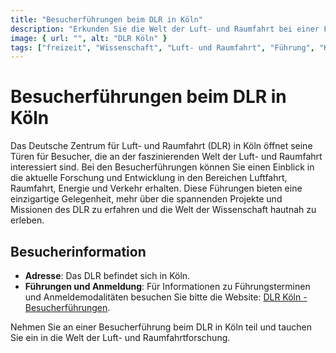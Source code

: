 ```yaml
---
title: "Besucherführungen beim DLR in Köln"
description: "Erkunden Sie die Welt der Luft- und Raumfahrt bei einer Führung durch das Deutsche Zentrum für Luft- und Raumfahrt in Köln"
image: { url: "", alt: "DLR Köln" }
tags: ["freizeit", "Wissenschaft", "Luft- und Raumfahrt", "Führung", "Köln"]
---
```


# Besucherführungen beim DLR in Köln

Das Deutsche Zentrum für Luft- und Raumfahrt (DLR) in Köln öffnet seine Türen für Besucher, die an der faszinierenden Welt der Luft- und Raumfahrt interessiert sind. Bei den Besucherführungen können Sie einen Einblick in die aktuelle Forschung und Entwicklung in den Bereichen Luftfahrt, Raumfahrt, Energie und Verkehr erhalten. Diese Führungen bieten eine einzigartige Gelegenheit, mehr über die spannenden Projekte und Missionen des DLR zu erfahren und die Welt der Wissenschaft hautnah zu erleben.

## Besucherinformation

- **Adresse**: Das DLR befindet sich in Köln.
- **Führungen und Anmeldung**: Für Informationen zu Führungsterminen und Anmeldemodalitäten besuchen Sie bitte die Website: [DLR Köln - Besucherführungen](https://www.dlr.de/content/de/artikel/standorte/koeln/besucherfuehrungen.html).

Nehmen Sie an einer Besucherführung beim DLR in Köln teil und tauchen Sie ein in die Welt der Luft- und Raumfahrtforschung.
